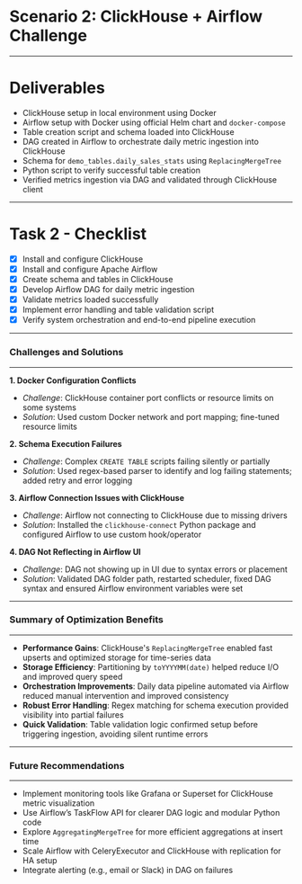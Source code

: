 # Scenario 2: ClickHouse + Airflow Challenge

---

# Deliverables

- ClickHouse setup in local environment using Docker
- Airflow setup with Docker using official Helm chart and `docker-compose`
- Table creation script and schema loaded into ClickHouse
- DAG created in Airflow to orchestrate daily metric ingestion into ClickHouse
- Schema for `demo_tables.daily_sales_stats` using `ReplacingMergeTree`
- Python script to verify successful table creation
- Verified metrics ingestion via DAG and validated through ClickHouse client

---

# Task 2 - Checklist

- [x] Install and configure ClickHouse
- [x] Install and configure Apache Airflow
- [x] Create schema and tables in ClickHouse
- [x] Develop Airflow DAG for daily metric ingestion
- [x] Validate metrics loaded successfully
- [x] Implement error handling and table validation script
- [x] Verify system orchestration and end-to-end pipeline execution

---

### Challenges and Solutions

---

**1. Docker Configuration Conflicts**

- *Challenge*: ClickHouse container port conflicts or resource limits on some systems  
- *Solution*: Used custom Docker network and port mapping; fine-tuned resource limits

**2. Schema Execution Failures**

- *Challenge*: Complex `CREATE TABLE` scripts failing silently or partially  
- *Solution*: Used regex-based parser to identify and log failing statements; added retry and error logging

**3. Airflow Connection Issues with ClickHouse**

- *Challenge*: Airflow not connecting to ClickHouse due to missing drivers  
- *Solution*: Installed the `clickhouse-connect` Python package and configured Airflow to use custom hook/operator

**4. DAG Not Reflecting in Airflow UI**

- *Challenge*: DAG not showing up in UI due to syntax errors or placement  
- *Solution*: Validated DAG folder path, restarted scheduler, fixed DAG syntax and ensured Airflow environment variables were set

---

### Summary of Optimization Benefits

---

- **Performance Gains**: ClickHouse's `ReplacingMergeTree` enabled fast upserts and optimized storage for time-series data
- **Storage Efficiency**: Partitioning by `toYYYYMM(date)` helped reduce I/O and improved query speed
- **Orchestration Improvements**: Daily data pipeline automated via Airflow reduced manual intervention and improved consistency
- **Robust Error Handling**: Regex matching for schema execution provided visibility into partial failures
- **Quick Validation**: Table validation logic confirmed setup before triggering ingestion, avoiding silent runtime errors

---

### Future Recommendations

---

- Implement monitoring tools like Grafana or Superset for ClickHouse metric visualization
- Use Airflow’s TaskFlow API for clearer DAG logic and modular Python code
- Explore `AggregatingMergeTree` for more efficient aggregations at insert time
- Scale Airflow with CeleryExecutor and ClickHouse with replication for HA setup
- Integrate alerting (e.g., email or Slack) in DAG on failures
